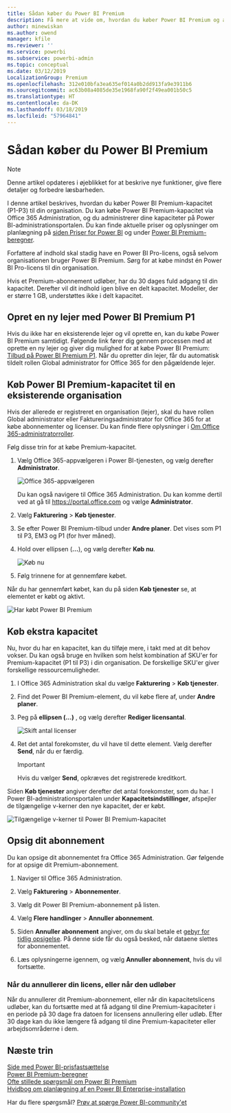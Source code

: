 ```yaml
---
title: Sådan køber du Power BI Premium
description: Få mere at vide om, hvordan du køber Power BI Premium og aktiverer adgang til indhold for hele organisationen.
author: minewiskan
ms.author: owend
manager: kfile
ms.reviewer: ''
ms.service: powerbi
ms.subservice: powerbi-admin
ms.topic: conceptual
ms.date: 03/12/2019
LocalizationGroup: Premium
ms.openlocfilehash: 312e010bfa3ea635ef014a0b2dd913fa9e3911b6
ms.sourcegitcommit: ac63b08a4085de35e1968fa90f2f49ea001b50c5
ms.translationtype: HT
ms.contentlocale: da-DK
ms.lasthandoff: 03/18/2019
ms.locfileid: "57964841"
---
```

# <a name="how-to-purchase-power-bi-premium"></a>Sådan køber du Power BI Premium

> [!NOTE]
> Denne artikel opdateres i øjeblikket for at beskrive nye funktioner, give flere detaljer og forbedre læsbarheden. 

I denne artikel beskrives, hvordan du køber Power BI Premium-kapacitet (P1-P3) til din organisation. Du kan købe Power BI Premium-kapacitet via Office 365 Administration, og du administrerer dine kapaciteter på Power BI-administrationsportalen. Du kan finde aktuelle priser og oplysninger om planlægning på [siden Priser for Power BI](https://powerbi.microsoft.com/pricing/) og under [Power BI Premium-beregner](https://powerbi.microsoft.com/calculator/).

Forfattere af indhold skal stadig have en Power BI Pro-licens, også selvom organisationen bruger Power BI Premium. Sørg for at købe mindst én Power BI Pro-licens til din organisation.

Hvis et Premium-abonnement udløber, har du 30 dages fuld adgang til din kapacitet. Derefter vil dit indhold igen blive en delt kapacitet. Modeller, der er større 1 GB, understøttes ikke i delt kapacitet.

## <a name="create-a-new-tenant-with-power-bi-premium-p1"></a>Opret en ny lejer med Power BI Premium P1

Hvis du ikke har en eksisterende lejer og vil oprette en, kan du købe Power BI Premium samtidigt. Følgende link fører dig gennem processen med at oprette en ny lejer og giver dig mulighed for at købe Power BI Premium: [Tilbud på Power BI Premium P1](https://signup.microsoft.com/Signup?OfferId=b3ec5615-cc11-48de-967d-8d79f7cb0af1). Når du opretter din lejer, får du automatisk tildelt rollen Global administrator for Office 365 for den pågældende lejer.

## <a name="purchase-a-power-bi-premium-capacity-for-an-existing-organization"></a>Køb Power BI Premium-kapacitet til en eksisterende organisation

Hvis der allerede er registreret en organisation (lejer), skal du have rollen Global administrator eller Faktureringsadministrator for Office 365 for at købe abonnementer og licenser. Du kan finde flere oplysninger i [Om Office 365-administratorroller](https://support.office.com/article/About-Office-365-admin-roles-da585eea-f576-4f55-a1e0-87090b6aaa9d).

Følg disse trin for at købe Premium-kapacitet.

1. Vælg Office 365-appvælgeren i Power BI-tjenesten, og vælg derefter **Administrator**.

    ![Office 365-appvælgeren](media/service-admin-premium-purchase/o365-app-picker.png)

    Du kan også navigere til Office 365 Administration. Du kan komme dertil ved at gå til https://portal.office.com og vælge **Administrator**.

1. Vælg **Fakturering** > **Køb tjenester**.

1. Se efter Power BI Premium-tilbud under **Andre planer**. Det vises som P1 til P3, EM3 og P1 (for hver måned).

1. Hold over ellipsen (**...**), og vælg derefter **Køb nu**.

    ![Køb nu](media/service-admin-premium-purchase/premium-purchase.png)

1. Følg trinnene for at gennemføre købet.

Når du har gennemført købet, kan du på siden **Køb tjenester** se, at elementet er købt og aktivt.

![Har købt Power BI Premium](media/service-admin-premium-purchase/premium-purchased.png)

## <a name="purchase-additional-capacities"></a>Køb ekstra kapacitet

Nu, hvor du har en kapacitet, kan du tilføje mere, i takt med at dit behov vokser. Du kan også bruge en hvilken som helst kombination af SKU'er for Premium-kapacitet (P1 til P3) i din organisation. De forskellige SKU'er giver forskellige ressourcemuligheder.

1. I Office 365 Administration skal du vælge **Fakturering** > **Køb tjenester**.

1. Find det Power BI Premium-element, du vil købe flere af, under **Andre planer**.

1. Peg på **ellipsen (...)** , og vælg derefter **Rediger licensantal**.

    ![Skift antal licenser](media/service-admin-premium-purchase/premium-purchase-more.png)

1. Ret det antal forekomster, du vil have til dette element. Vælg derefter **Send**, når du er færdig.

   > [!IMPORTANT]
   > Hvis du vælger **Send**, opkræves det registrerede kreditkort.

Siden **Køb tjenester** angiver derefter det antal forekomster, som du har. I Power BI-administrationsportalen under **Kapacitetsindstillinger**, afspejler de tilgængelige v-kerner den nye kapacitet, der er købt.

![Tilgængelige v-kerner til Power BI Premium-kapacitet](media/service-admin-premium-purchase/premium-capacities.png)

## <a name="cancel-your-subscription"></a>Opsig dit abonnement

Du kan opsige dit abonnementet fra Office 365 Administration. Gør følgende for at opsige dit Premium-abonnement.

1. Naviger til Office 365 Administration.

1. Vælg **Fakturering** > **Abonnementer**.

1. Vælg dit Power BI Premium-abonnement på listen.

1. Vælg **Flere handlinger** > **Annuller abonnement**.

1. Siden **Annuller abonnement** angiver, om du skal betale et [gebyr for tidlig opsigelse](https://support.office.com/article/early-termination-fees-6487d4de-401a-466f-8bc3-c0beb5cc40d3). På denne side får du også besked, når dataene slettes for abonnementet.

1. Læs oplysningerne igennem, og vælg **Annuller abonnement**, hvis du vil fortsætte.

### <a name="when-canceling-or-your-license-expires"></a>Når du annullerer din licens, eller når den udløber

Når du annullerer dit Premium-abonnement, eller når din kapacitetslicens udløber, kan du fortsætte med at få adgang til dine Premium-kapaciteter i en periode på 30 dage fra datoen for licensens annullering eller udløb. Efter 30 dage kan du ikke længere få adgang til dine Premium-kapaciteter eller arbejdsområderne i dem.

## <a name="next-steps"></a>Næste trin

[Side med Power BI-prisfastsættelse](https://powerbi.microsoft.com/pricing/)   
[Power BI Premium-beregner](https://powerbi.microsoft.com/calculator/)   
[Ofte stillede spørgsmål om Power BI Premium](service-premium-faq.md)   
[Hvidbog om planlægning af en Power BI Enterprise-installation](https://aka.ms/pbienterprisedeploy)

Har du flere spørgsmål? [Prøv at spørge Power BI-community'et](http://community.powerbi.com/)